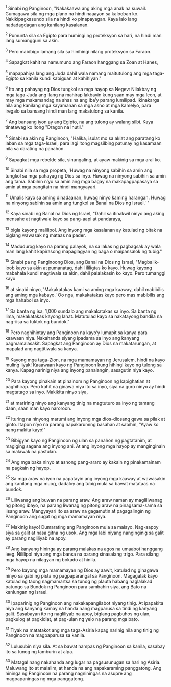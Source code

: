 <sup>1</sup>
Sinabi ng Panginoon, "Nakakaawa ang aking mga anak na suwail. Gumagawa sila ng mga plano na hindi naaayon sa kalooban ko. Nakikipagkasundo sila na hindi ko pinapayagan. Kaya lalo lang nadadagdagan ang kanilang kasalanan. 

<sup>2</sup>
Pumunta sila sa Egipto para humingi ng proteksyon sa hari, na hindi man lang sumangguni sa akin. 

<sup>3</sup>
Pero mabibigo lamang sila sa hinihingi nilang proteksyon sa Faraon. 

<sup>4</sup>
Sapagkat kahit na namumuno ang Faraon hanggang sa Zoan at Hanes, 

<sup>5</sup>
mapapahiya lang ang Juda dahil wala namang maitutulong ang mga taga-Egipto sa kanila kundi kabiguan at kahihiyan." 

<sup>6</sup>
Ito ang pahayag ng Dios tungkol sa mga hayop sa Negev: Nilakbay ng mga taga-Juda ang ilang na mahirap lakbayin kung saan may mga leon, at may mga makamandag na ahas na ang ibaʼy parang lumilipad. Ikinakarga nila ang kanilang mga kayamanan sa mga asno at mga kamelyo, para iregalo sa bansang hindi man lang makatulong sa kanila. 

<sup>7</sup>
Ang bansang iyon ay ang Egipto, na ang tulong ay walang silbi. Kaya tinatawag ko itong "Dragon na Inutil." 

<sup>8</sup>
Sinabi sa akin ng Panginoon, "Halika, isulat mo sa aklat ang paratang ko laban sa mga taga-Israel, para lagi itong magsilbing patunay ng kasamaan nila sa darating na panahon. 

<sup>9</sup>
Sapagkat mga rebelde sila, sinungaling, at ayaw makinig sa mga aral ko. 

<sup>10</sup>
Sinabi nila sa mga propeta, 'Huwag na ninyong sabihin sa amin ang tungkol sa mga pahayag ng Dios sa inyo. Huwag na ninyong sabihin sa amin ang tama. Sabihin nʼyo sa amin ang mga bagay na makapagpapasaya sa amin at mga pangitain na hindi mangyayari. 

<sup>11</sup>
Umalis kayo sa aming dinadaanan, huwag ninyo kaming harangan. Huwag na ninyong sabihin sa amin ang tungkol sa Banal na Dios ng Israel.' " 

<sup>12</sup>
Kaya sinabi ng Banal na Dios ng Israel, "Dahil sa itinakwil ninyo ang aking mensahe at nagtiwala kayo sa pang-aapi at pandaraya, 

<sup>13</sup>
bigla kayong malilipol. Ang inyong mga kasalanan ay katulad ng bitak na biglang wawasak ng mataas na pader. 

<sup>14</sup>
Madudurog kayo na parang palayok, na sa lakas ng pagbagsak ay wala man lang kahit kapirasong mapaglagyan ng baga o maipansalok ng tubig." 

<sup>15</sup>
Sinabi pa ng Panginoong Dios, ang Banal na Dios ng Israel, "Magbalik-loob kayo sa akin at pumanatag, dahil ililigtas ko kayo. Huwag kayong mabahala kundi magtiwala sa akin, dahil palalakasin ko kayo. Pero tumanggi kayo 

<sup>16</sup>
at sinabi ninyo, 'Makakatakas kami sa aming mga kaaway, dahil mabibilis ang aming mga kabayo.' Oo nga, makakatakas kayo pero mas mabibilis ang mga hahabol sa inyo. 

<sup>17</sup>
Sa banta ng isa, 1,000 sundalo ang makakatakas sa inyo. Sa banta ng lima, makakatakas kayong lahat. Matutulad kayo sa nakatayong bandila na nag-iisa sa tuktok ng bundok." 

<sup>18</sup>
Pero naghihintay ang Panginoon na kayoʼy lumapit sa kanya para kaawaan niya. Nakahanda siyang ipadama sa inyo ang kanyang pagmamalasakit. Sapagkat ang Panginoon ay Dios na makatarungan, at mapalad ang nagtitiwala sa kanya. 

<sup>19</sup>
Kayong mga taga-Zion, na mga mamamayan ng Jerusalem, hindi na kayo muling iiyak! Kaaawaan kayo ng Panginoon kung hihingi kayo ng tulong sa kanya. Kapag narinig niya ang inyong panalangin, sasagutin niya kayo. 

<sup>20</sup>
Para kayong pinakain at pinainom ng Panginoon ng kapighatian at paghihirap. Pero kahit na ginawa niya ito sa inyo, siya na guro ninyo ay hindi magtatago sa inyo. Makikita ninyo siya, 

<sup>21</sup>
at maririnig ninyo ang kanyang tinig na magtuturo sa inyo ng tamang daan, saan man kayo naroroon. 

<sup>22</sup>
Ituring na ninyong marumi ang inyong mga dios-diosang gawa sa pilak at ginto. Itapon nʼyo na parang napakaruming basahan at sabihin, "Ayaw ko nang makita kayo!" 

<sup>23</sup>
Bibigyan kayo ng Panginoon ng ulan sa panahon ng pagtatanim, at magiging sagana ang inyong ani. At ang inyong mga hayop ay manginginain sa malawak na pastulan. 

<sup>24</sup>
Ang mga baka ninyo at asnong pang-araro ay kakain ng pinakamainam na pagkain ng hayop. 

<sup>25</sup>
Sa mga araw na iyon na papatayin ang inyong mga kaaway at wawasakin ang kanilang mga muog, dadaloy ang tubig mula sa bawat matataas na bundok. 

<sup>26</sup>
Liliwanag ang buwan na parang araw. Ang araw naman ay magliliwanag ng pitong ibayo, na parang liwanag ng pitong araw na pinagsama-sama sa iisang araw. Mangyayari ito sa araw na gagamutin at pagagalingin ng Panginoon ang sugat ng mga mamamayan niya. 

<sup>27</sup>
Makinig kayo! Dumarating ang Panginoon mula sa malayo. Nag-aapoy siya sa galit at nasa gitna ng usok. Ang mga labi niyang nanginginig sa galit ay parang nagliliyab na apoy. 

<sup>28</sup>
Ang kanyang hininga ay parang malakas na agos na umaabot hanggang leeg. Nililipol niya ang mga bansa na parang sinasalang trigo. Para silang mga hayop na nilagyan ng bokado at hinila. 

<sup>29</sup>
Pero kayong mga mamamayan ng Dios ay aawit, katulad ng ginagawa ninyo sa gabi ng pista ng pagpaparangal sa Panginoon. Magagalak kayo katulad ng taong nagmamartsa sa tunog ng plauta habang naglalakad patungo sa Bundok ng Panginoon para sambahin siya, ang Bato na kanlungan ng Israel. 

<sup>30</sup>
Ipaparinig ng Panginoon ang nakakapangilabot niyang tinig. At ipapakita niya ang kanyang kamay na handa nang magparusa sa tindi ng kanyang galit. Sasabayan ito ng nagliliyab na apoy, biglang pagbuhos ng ulan, pagkulog at pagkidlat, at pag-ulan ng yelo na parang mga bato. 

<sup>31</sup>
Tiyak na matatakot ang mga taga-Asiria kapag narinig nila ang tinig ng Panginoon na magpaparusa sa kanila. 

<sup>32</sup>
Lulusubin niya sila. At sa bawat hampas ng Panginoon sa kanila, sasabay ito sa tunog ng tamburin at alpa. 

<sup>33</sup>
Matagal nang nakahanda ang lugar na pagsusunugan sa hari ng Asiria. Maluwang ito at malalim, at handa na ang napakaraming panggatong. Ang hininga ng Panginoon na parang nagniningas na asupre ang magpapaningas ng mga panggatong.